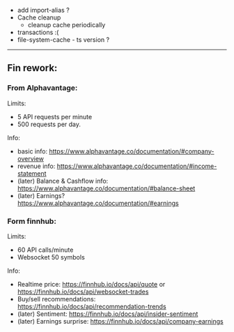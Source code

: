 * add import-alias ?
* Cache cleanup
  * cleanup cache periodically
* transactions :(
* file-system-cache - ts version ?

---

## Fin rework:

### From Alphavantage:

Limits:
- 5 API requests per minute
- 500 requests per day.

Info:
- basic info: https://www.alphavantage.co/documentation/#company-overview
- revenue info: https://www.alphavantage.co/documentation/#income-statement
- (later) Balance & Cashflow info: https://www.alphavantage.co/documentation/#balance-sheet
- (later) Earnings? https://www.alphavantage.co/documentation/#earnings

### Form finnhub:

Limits:
- 60 API calls/minute
- Websocket	50 symbols

Info:
- Realtime price: https://finnhub.io/docs/api/quote or https://finnhub.io/docs/api/websocket-trades
- Buy/sell recommendations: https://finnhub.io/docs/api/recommendation-trends
- (later) Sentiment: https://finnhub.io/docs/api/insider-sentiment
- (later) Earnings surprise: https://finnhub.io/docs/api/company-earnings